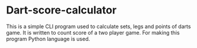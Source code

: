 # Dart-score-calculator

This is a simple CLI program used to calculate sets, legs and points of darts game. It is written to count score of a two player game. For making this program Python language is used.
